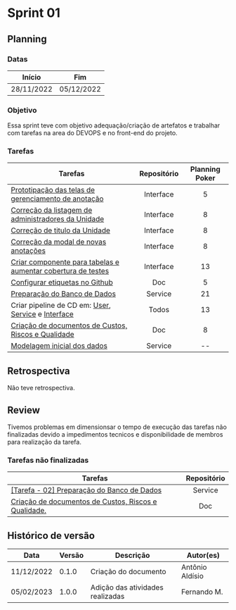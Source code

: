 # Sprint 01

## Planning

### Datas

| Início | Fim |
| :--:|:--:|
| 28/11/2022 | 05/12/2022 |


### Objetivo

Essa sprint teve com objetivo adequação/criação de artefatos e
trabalhar com tarefas na area do DEVOPS e no front-end do projeto.

### Tarefas

| Tarefas | Repositório | Planning Poker |
| -- | :--: |  :--: |
|[Prototipação das telas de gerenciamento de anotação](https://github.com/fga-eps-mds/2022-2-CAPJu-Interface/issues/42) | Interface | 5 |
| [Correção da listagem de administradores da Unidade](https://github.com/fga-eps-mds/2022-2-CAPJu-Interface/issues/12) | Interface | 8 |
| [Correção de titulo da Unidade](https://github.com/fga-eps-mds/2022-2-capju-interface/issues/11) | Interface | 8 |
| [Correção da modal de novas anotações](https://github.com/fga-eps-mds/2022-2-capju-interface/issues/46) | Interface | 8 |
| [Criar componente para tabelas e aumentar cobertura de testes](https://github.com/fga-eps-mds/2022-2-capju-interface/issues/32) | Interface | 13 |
| [Configurar etiquetas no Github](https://github.com/fga-eps-mds/2022-2-capju-doc/issues/33) | Doc | 5 |
| [Preparação do Banco de Dados](https://github.com/fga-eps-mds/2022-2-capju-service/issues/5) | Service | 21 |
| Criar pipeline de CD em: [User](https://github.com/fga-eps-mds/2022-2-capju-user/issues/5), [Service](https://github.com/fga-eps-mds/2022-2-capju-service/issues/7) e [Interface](https://github.com/fga-eps-mds/2022-2-capju-interface/issues/39) | Todos | 13 |
| [Criação de documentos de Custos, Riscos e Qualidade](https://github.com/fga-eps-mds/2022-2-capju-doc/issues/40) | Doc | 8 |
| [Modelagem inicial dos dados](https://github.com/fga-eps-mds/2022-2-capju-interface/issues/28) | Service | -- |


## Retrospectiva

Não teve retrospectiva.

## Review

Tivemos problemas em dimensionsar o tempo de execução das tarefas não finalizadas devido a impedimentos tecnicos e disponibilidade de membros para realização da tarefa.

### Tarefas não finalizadas

| Tarefas | Repositório |
| -- | :--: |
| [[Tarefa - 02] Preparação do Banco de Dados](https://github.com/fga-eps-mds/2022-2-CAPJu-Service/issues/5) | Service |
| [Criação de documentos de Custos, Riscos e Qualidade.](https://github.com/fga-eps-mds/2022-2-CAPJu-Doc/issues/40) | Doc |





## Histórico de versão

| Data | Versão | Descrição | Autor(es) |
| ---- | ------ | --------- | --------- |
| 11/12/2022 | 0.1.0 | Criação do documento | Antônio Aldísio |
| 05/02/2023 | 1.0.0 | Adição das atividades realizadas | Fernando M. |
